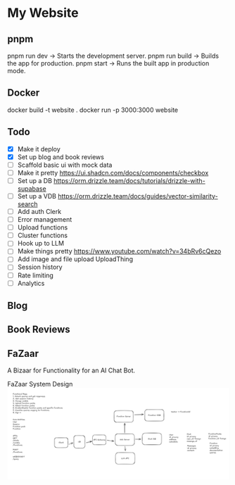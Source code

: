 # My Website

## pnpm
  pnpm run dev -> Starts the development server.
  pnpm run build -> Builds the app for production.
  pnpm start -> Runs the built app in production mode.

## Docker
  docker build -t website .
  docker run -p 3000:3000 website

## Todo
- [X] Make it deploy
- [X] Set up blog and book reviews
- [ ] Scaffold basic ui with mock data
- [ ] Make it pretty https://ui.shadcn.com/docs/components/checkbox
- [ ] Set up a DB https://orm.drizzle.team/docs/tutorials/drizzle-with-supabase
- [ ] Set up  a VDB https://orm.drizzle.team/docs/guides/vector-similarity-search
- [ ] Add auth Clerk
- [ ] Error management 
- [ ] Upload functions 
- [ ] Cluster functions
- [ ] Hook up to LLM
- [ ] Make things pretty https://www.youtube.com/watch?v=34bRv6cQezo
- [ ] Add image and file upload UploadThing
- [ ] Session history
- [ ] Rate limiting
- [ ] Analytics

## Blog

## Book Reviews

## FaZaar

A Bizaar for Functionality for an AI Chat Bot.

FaZaar System Design
![design](./docs/design.png)
